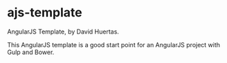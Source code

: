 # ajs-template

AngularJS Template, by David Huertas.

This AngularJS template is a good start point for an AngularJS project with Gulp and Bower.